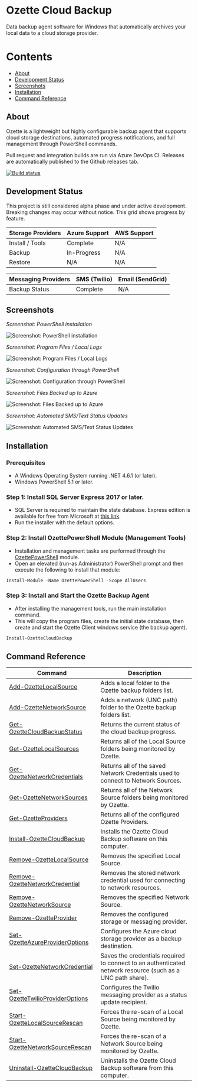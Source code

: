 # Ozette Cloud Backup
Data backup agent software for Windows that automatically archives your local data to a cloud storage provider.

# Contents
* [About](#about)
* [Development Status](#development-status)
* [Screenshots](#screenshots)
* [Installation](#installation)
* [Command Reference](#command-reference)

## About
Ozette is a lightweight but highly configurable backup agent that supports cloud storage destinations, automated progress notifications, and full management through PowerShell commands.

Pull request and integration builds are run via Azure DevOps CI. Releases are automatically published to the Github releases tab.

[![Build status](https://ozette.visualstudio.com/ozette-project/_apis/build/status/ozette-project-CI)](https://ozette.visualstudio.com/ozette-project/_build/latest?definitionId=1)

## Development Status
This project is still considered alpha phase and under active development. Breaking changes may occur without notice. This grid shows progress by feature.

| Storage Providers | Azure Support | AWS Support |
| --- | --- | --- |
| Install / Tools | Complete | N/A |
| Backup | In-Progress | N/A |
| Restore | N/A | N/A |

| Messaging Providers | SMS (Twilio) | Email (SendGrid) |
| --- | --- | --- |
| Backup Status | Complete | N/A |

## Screenshots

*Screenshot: PowerShell installation*

![Screenshot: PowerShell installation](Doc/Screenshots/ps-install.PNG?raw=true "Screenshot: PowerShell installation")

*Screenshot: Program Files / Local Logs*

![Screenshot: Program Files / Local Logs](Doc/Screenshots/logs-folder.PNG?raw=true "Screenshot: Program Files / Local Logs")

*Screenshot: Configuration through PowerShell*

![Screenshot: Configuration through PowerShell](Doc/Screenshots/ps-config.png?raw=true "Screenshot: Configuration through PowerShell")

*Screenshot: Files Backed up to Azure*

![Screenshot: Files Backed up to Azure](Doc/Screenshots/azure-files.png?raw=true "Screenshot: Files Backed up to Azure")

*Screenshot: Automated SMS/Text Status Updates*

![Screenshot: Automated SMS/Text Status Updates](Doc/Screenshots/twilio-status.png?raw=true "Screenshot: Automated SMS/Text Status Updates")

## Installation

### Prerequisites
* A Windows Operating System running .NET 4.6.1 (or later).
* Windows PowerShell 5.1 or later.

### Step 1: Install SQL Server Express 2017 or later.
* SQL Server is required to maintain the state database. Express edition is available for free from Microsoft at [this link](https://www.microsoft.com/en-us/sql-server/sql-server-editions-express). 
* Run the installer with the default options.

### Step 2: Install OzettePowerShell Module (Management Tools)
* Installation and management tasks are performed through the [OzettePowerShell](https://www.powershellgallery.com/packages/OzettePowerShell/) module. 
* Open an elevated (run-as Administrator) PowerShell prompt and then execute the following to install that module:
``` powershell
Install-Module -Name OzettePowerShell -Scope AllUsers
```

### Step 3: Install and Start the Ozette Backup Agent
* After installing the management tools, run the main installation command. 
* This will copy the program files, create the initial state database, then create and start the Ozette Client windows service (the backup agent).
``` powershell
Install-OzetteCloudBackup
```

## Command Reference
| Command | Description |
| --- | --- |
| [Add-OzetteLocalSource](Doc/Commands/Add-OzetteLocalSource.md) | Adds a local folder to the Ozette backup folders list. |
| [Add-OzetteNetworkSource](Doc/Commands/Add-OzetteNetworkSource.md) | Adds a network (UNC path) folder to the Ozette backup folders list. |
| [Get-OzetteCloudBackupStatus](Doc/Commands/Get-OzetteCloudBackupStatus.md) | Returns the current status of the cloud backup progress. |
| [Get-OzetteLocalSources](Doc/Commands/Get-OzetteLocalSources.md) | Returns all of the Local Source folders being monitored by Ozette. |
| [Get-OzetteNetworkCredentials](Doc/Commands/Get-OzetteNetworkCredentials.md) | Returns all of the saved Network Credentials used to connect to Network Sources. |
| [Get-OzetteNetworkSources](Doc/Commands/Get-OzetteNetworkSources.md) | Returns all of the Network Source folders being monitored by Ozette. |
| [Get-OzetteProviders](Doc/Commands/Get-OzetteProviders.md) | Returns all of the configured Ozette Providers. |
| [Install-OzetteCloudBackup](Doc/Commands/Install-OzetteCloudBackup.md) | Installs the Ozette Cloud Backup software on this computer. |
| [Remove-OzetteLocalSource](Doc/Commands/Remove-OzetteLocalSource.md) | Removes the specified Local Source. |
| [Remove-OzetteNetworkCredential](Doc/Commands/Remove-OzetteNetworkCredential.md) | Removes the stored network credential used for connecting to network resources. |
| [Remove-OzetteNetworkSource](Doc/Commands/Remove-OzetteNetworkSource.md) | Removes the specified Network Source. |
| [Remove-OzetteProvider](Doc/Commands/Remove-OzetteProvider.md) | Removes the configured storage or messaging provider. |
| [Set-OzetteAzureProviderOptions](Doc/Commands/Set-OzetteAzureProviderOptions.md) | Configures the Azure cloud storage provider as a backup destination. |
| [Set-OzetteNetworkCredential](Doc/Commands/Set-OzetteNetworkCredential.md) | Saves the credentials required to connect to an authenticated network resource (such as a UNC path share). |
| [Set-OzetteTwilioProviderOptions](Doc/Commands/Set-OzetteTwilioProviderOptions.md) | Configures the Twilio messaging provider as a status update recipient. |
| [Start-OzetteLocalSourceRescan](Doc/Commands/Start-OzetteLocalSourceRescan.md) | Forces the re-scan of a Local Source being monitored by Ozette. |
| [Start-OzetteNetworkSourceRescan](Doc/Commands/Start-OzetteNetworkSourceRescan.md) | Forces the re-scan of a Network Source being monitored by Ozette. |
| [Uninstall-OzetteCloudBackup](Doc/Commands/Uninstall-OzetteCloudBackup.md) | Uninstalls the Ozette Cloud Backup software from this computer. |
